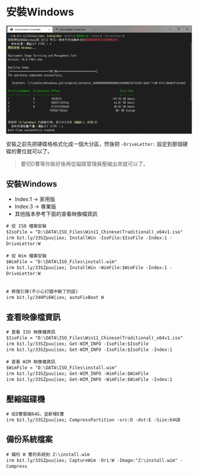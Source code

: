 # 安裝Windows
![](img/InstallWin.png)

安裝之前先把硬碟格格式化成一個大分區，然後把 `-DriveLetter:` 設定到那個硬碟的曹位就可以了。
> 要切D曹等你裝好後再從磁碟管理員壓縮出來就可以了。


## 安裝Windows
- Index:1 -> 家用版
- Index:3 -> 專業版
- 其他版本參考下面的查看映像檔資訊

```
# 從 ISO 檔案安裝
$IsoFile = "D:\DATA\ISO_Files\Win11_Chinese(Traditional)_x64v1.iso"
irm bit.ly/33SZpuu|iex; InstallWin -IsoFile:$IsoFile -Index:1 -DriveLetter:W

# 從 Wim 檔案安裝
$WimFile = "D:\DATA\ISO_Files\install.wim"
irm bit.ly/33SZpuu|iex; InstallWin -WimFile:$WimFile -Index:1 -DriveLetter:W


# 修復引導(不小心打錯中斷了的話)
irm bit.ly/340Pi6W|iex; autoFixBoot W
```

## 查看映像檔資訊
```
# 查看 ISO 映像檔資訊
$IsoFile = "D:\DATA\ISO_Files\Win11_Chinese(Traditional)_x64v1.iso"
irm bit.ly/33SZpuu|iex; Get-WIM_INFO -IsoFile:$IsoFile
irm bit.ly/33SZpuu|iex; Get-WIM_INFO -IsoFile:$IsoFile -Index:1

# 查看 WIM 映像檔資訊
$WimFile = "D:\DATA\ISO_Files\install.wim"
irm bit.ly/33SZpuu|iex; Get-WIM_INFO -WimFile:$WimFile
irm bit.ly/33SZpuu|iex; Get-WIM_INFO -WimFile:$WimFile -Index:1
```

## 壓縮磁碟機
```
# 從D曹壓縮64G，並新增E曹
irm bit.ly/33SZpuu|iex; CompressPartition -src:D -dst:E -Size:64GB
```


## 備份系統檔案
```
# 備份 W 曹的系統到 Z:\install.wim
irm bit.ly/33SZpuu|iex; CaptureWim -Dri:W -Image:"Z:\install.wim" -Compress
```